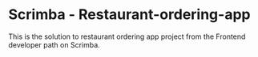 # Scrimba - Restaurant-ordering-app
This is the solution to restaurant ordering app project from the Frontend developer path on Scrimba.
